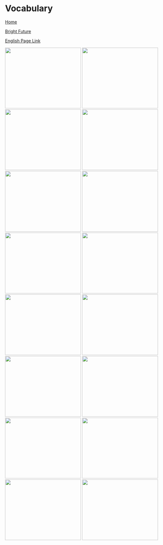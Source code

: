 # Vocabulary


[Home](all-files-links.md)

[Bright Future](bright-future.md)

[English Page Link](all-english-links.md)


<img src="https://i.pinimg.com/736x/f9/a2/e8/f9a2e84b21a7771623c2e7a3fe4b891d.jpg" width="250" height="200">
<img src="https://i.pinimg.com/1200x/15/8d/a9/158da984a9918e97add7eae26cc4f343.jpg" width="250" height="200">
<img src="https://i.pinimg.com/736x/a2/af/b9/a2afb988d5d558401e14d128715be620.jpg" width="250" height="200">
<img src="https://i.pinimg.com/236x/5c/f9/56/5cf956c132109c0bdce9871a5b644a4e.jpg" width="250" height="200">
<img src="https://i.pinimg.com/736x/7e/7e/50/7e7e5011e4b6ce561524e57b9af9f96c.jpg" width="250" height="200">
<img src="https://i.pinimg.com/736x/33/75/05/3375059779fa135f26ac8bb31566de75.jpg" width="250" height="200">
<img src="https://i.pinimg.com/736x/5f/0f/c8/5f0fc8355a8989ee3e8142ea1340ee7b.jpg" width="250" height="200">
<img src="https://i.pinimg.com/1200x/15/8d/a9/158da984a9918e97add7eae26cc4f343.jpg" width="250" height="200">
<img src="https://i.ytimg.com/vi/BRA8oGAn5xc/hqdefault.jpg" width="250" height="200">
<img src="https://encrypted-tbn0.gstatic.com/images?q=tbn:ANd9GcSNDwKK04Uw61PeImXGaEwWBq05OPyRDlGDm_y2df6mJ06xRiWOgmGYzZ0H7bZnv7n7LMY&usqp=CAU" width="250" height="200">
<img src="https://i.ytimg.com/vi/ekduv3G1M74/mqdefault.jpg" width="250" height="200">
<img src="https://i.pinimg.com/564x/d1/5c/72/d15c7211d733a48df0fc0cf35f650db3.jpg" width="250" height="200">
<img src="https://i.ytimg.com/vi/6m-FT1tNwuA/sddefault.jpg" width="250" height="200">
<img src="https://i.ytimg.com/vi/DwLzFgmvRTo/sddefault.jpg" width="250" height="200">
<img src="https://i.ytimg.com/vi/XHfO4v2Yg5w/hqdefault.jpg" width="250" height="200">
<img src="https://i.ytimg.com/vi/7uE52YpTXhU/maxresdefault.jpg" width="250" height="200">